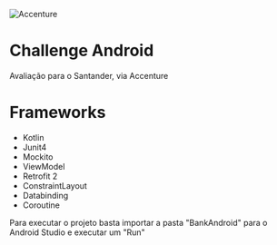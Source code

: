 ![Accenture](https://geospatialmedia.s3.amazonaws.com/wp-content/uploads/2018/02/Accenture-Job-Share-Thumbnail.jpg)

# Challenge Android

Avaliação para o Santander, via Accenture

# Frameworks

* Kotlin
* Junit4
* Mockito
* ViewModel
* Retrofit 2
* ConstraintLayout
* Databinding
* Coroutine

Para executar o projeto basta importar a pasta "BankAndroid" para o Android Studio e executar um "Run"
